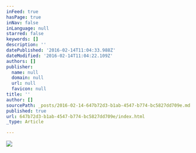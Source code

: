 ```yaml
---
inFeed: true
hasPage: true
inNav: false
inLanguage: null
starred: false
keywords: []
description: ''
datePublished: '2016-02-14T11:04:33.988Z'
dateModified: '2016-02-14T11:04:22.109Z'
authors: []
publisher:
  name: null
  domain: null
  url: null
  favicon: null
title: ''
author: []
sourcePath: _posts/2016-02-14-647b72d3-b1ab-4547-b774-bc5827dd709e.md
published: true
url: 647b72d3-b1ab-4547-b774-bc5827dd709e/index.html
_type: Article

---
```

![](https://the-grid-user-content.s3-us-west-2.amazonaws.com/9436bdd6-f6ec-4741-968d-7a9459755799.jpg)